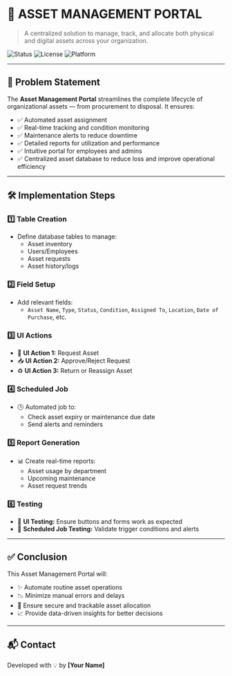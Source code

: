 # 🧾 ASSET MANAGEMENT PORTAL

> A centralized solution to manage, track, and allocate both physical and digital assets across your organization.

![Status](https://img.shields.io/badge/status-in%20development-yellow)
![License](https://img.shields.io/badge/license-MIT-blue)
![Platform](https://img.shields.io/badge/platform-web-lightgrey)

---

## 📌 Problem Statement

The **Asset Management Portal** streamlines the complete lifecycle of organizational assets — from procurement to disposal. It ensures:

- ✅ Automated asset assignment  
- ✅ Real-time tracking and condition monitoring  
- ✅ Maintenance alerts to reduce downtime  
- ✅ Detailed reports for utilization and performance  
- ✅ Intuitive portal for employees and admins  
- ✅ Centralized asset database to reduce loss and improve operational efficiency

---

## 🛠️ Implementation Steps

### 1️⃣ Table Creation
- Define database tables to manage:
  - Asset inventory
  - Users/Employees
  - Asset requests
  - Asset history/logs

### 2️⃣ Field Setup
- Add relevant fields:
  - `Asset Name`, `Type`, `Status`, `Condition`, `Assigned To`, `Location`, `Date of Purchase`, etc.

### 3️⃣ UI Actions
- 🚀 **UI Action 1:** Request Asset  
- 📥 **UI Action 2:** Approve/Reject Request  
- ♻️ **UI Action 3:** Return or Reassign Asset  

### 4️⃣ Scheduled Job
- 🕒 Automated job to:
  - Check asset expiry or maintenance due date
  - Send alerts and reminders

### 5️⃣ Report Generation
- 📊 Create real-time reports:
  - Asset usage by department
  - Upcoming maintenance
  - Asset request trends

### 6️⃣ Testing
- 🧪 **UI Testing:** Ensure buttons and forms work as expected  
- 🧪 **Scheduled Job Testing:** Validate trigger conditions and alerts

---

## ✅ Conclusion

This Asset Management Portal will:

- ✨ Automate routine asset operations
- 📉 Minimize manual errors and delays
- 🔐 Ensure secure and trackable asset allocation
- 📈 Provide data-driven insights for better decisions

---

## 📬 Contact

Developed with 💡 by **[Your Name]**

